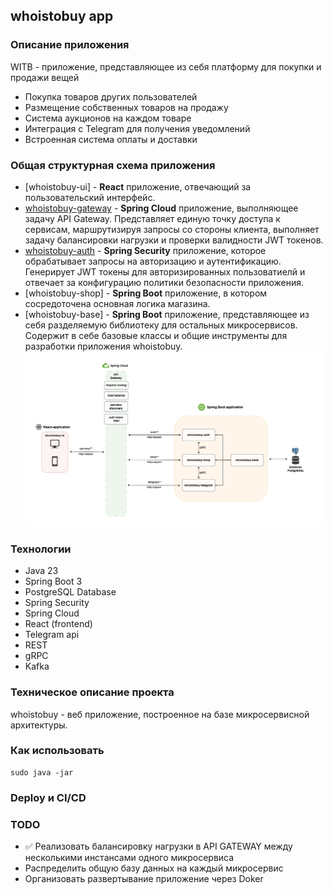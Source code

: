 ## **whoistobuy app**
### **Описание приложения**
WITB - приложение, представляющее из себя платформу для покупки и продажи вещей
+ Покупка товаров других пользователей
+ Размещение собственных товаров на продажу
+ Система аукционов на каждом товаре
+ Интеграция с Telegram для получения уведомлений
+ Встроенная система оплаты и доставки
### **Общая структурная схема приложения**
- [whoistobuy-ui] - **React** приложение, отвечающий за пользовательский интерфейс.
- [whoistobuy-gateway](https://github.com/alexeyrand/whoistobuy-gateway) - **Spring Cloud** приложение, выполняющее задачу API Gateway. Представляет единую точку доступа к сервисам, маршрутизируя запросы со стороны клиента, выполняет задачу балансировки нагрузки и проверки валидности JWT токенов.  
- [whoistobuy-auth](https://github.com/alexeyrand/whoistobuy-auth) - **Spring Security** приложение, которое обрабатывает запросы на авторизацию и аутентификацию. Генерирует JWT токены для авторизированных пользоватиелй и отвечает за конфигурацию политики безопасности приложения.  
- [whoistobuy-shop] - **Spring Boot** приложение, в котором сосредоточена основная логика магазина.  
- [whoistobuy-base] - **Spring Boot** приложение, представляющее из себя разделяемую библиотеку для остальных микросервисов. Содержит в себе базовые классы и общие инструменты для разработки приложения whoistobuy.  
![Structure schema](/images/whoistobuy.drawio.png)

### **Технологии**
+ Java 23
+ Spring Boot 3
+ PostgreSQL Database
+ Spring Security
+ Spring Cloud
+ React (frontend)
+ Telegram api
+ REST
+ gRPC
+ Kafka
  
### **Техническое описание проекта**
whoistobuy - веб приложение, построенное на базе микросервисной архитектуры.

### **Как использовать**
```
sudo java -jar
```
### **Deploy и CI/CD**
### **TODO**
+ :white_check_mark: Реализовать балансировку нагрузки в API GATEWAY между несколькими инстансами одного микросервиса
+ Распределить общую базу данных на каждый микросервис
+ Организовать развертывание приложение через Doker
  
